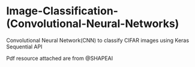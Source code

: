 # Image-Classification-(Convolutional-Neural-Networks)
Convolutional Neural Network(CNN) to classify CIFAR images using Keras Sequential API

Pdf resource attached are from @SHAPEAI
